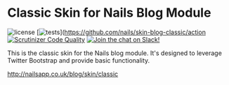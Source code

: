# Classic Skin for Nails Blog Module

![license](https://img.shields.io/badge/license-MIT-green.svg)
[![tests](https://github.com/nails/skin-blog-classic/actions/workflows/build_and_test.yml/badge.svg )](https://github.com/nails/skin-blog-classic/action
[![Scrutinizer Code Quality](https://scrutinizer-ci.com/g/nails/skin-blog-classic/badges/quality-score.png)](https://scrutinizer-ci.com/g/nails/skin-blog-classic)
[![Join the chat on Slack!](https://now-examples-slackin-rayibnpwqe.now.sh/badge.svg)](https://nails-app.slack.com/shared_invite/MTg1NDcyNjI0ODcxLTE0OTUwMzA1NTYtYTZhZjc5YjExMQ)

This is the classic skin for the Nails blog module. It's designed to leverage Twitter Bootstrap and provide basic functionality.

http://nailsapp.co.uk/blog/skin/classic
